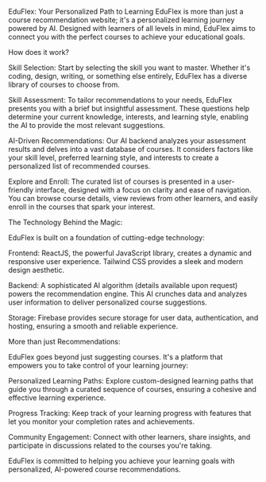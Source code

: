 EduFlex: Your Personalized Path to Learning
EduFlex is more than just a course recommendation website; it's a personalized learning journey powered by AI. Designed with learners of all levels in mind, EduFlex aims to connect you with the perfect courses to achieve your educational goals.

How does it work?

Skill Selection: Start by selecting the skill you want to master. Whether it's coding, design, writing, or something else entirely, EduFlex has a diverse library of courses to choose from.

Skill Assessment: To tailor recommendations to your needs, EduFlex presents you with a brief but insightful assessment. These questions help determine your current knowledge, interests, and learning style, enabling the AI to provide the most relevant suggestions.

AI-Driven Recommendations: Our AI backend analyzes your assessment results and delves into a vast database of courses. It considers factors like your skill level, preferred learning style, and interests to create a personalized list of recommended courses.

Explore and Enroll: The curated list of courses is presented in a user-friendly interface, designed with a focus on clarity and ease of navigation. You can browse course details, view reviews from other learners, and easily enroll in the courses that spark your interest.

The Technology Behind the Magic:

EduFlex is built on a foundation of cutting-edge technology:

Frontend: ReactJS, the powerful JavaScript library, creates a dynamic and responsive user experience. Tailwind CSS provides a sleek and modern design aesthetic.

Backend: A sophisticated AI algorithm (details available upon request) powers the recommendation engine. This AI crunches data and analyzes user information to deliver personalized course suggestions.

Storage: Firebase provides secure storage for user data, authentication, and hosting, ensuring a smooth and reliable experience.

More than just Recommendations:

EduFlex goes beyond just suggesting courses. It's a platform that empowers you to take control of your learning journey:

Personalized Learning Paths: Explore custom-designed learning paths that guide you through a curated sequence of courses, ensuring a cohesive and effective learning experience.

Progress Tracking: Keep track of your learning progress with features that let you monitor your completion rates and achievements.

Community Engagement: Connect with other learners, share insights, and participate in discussions related to the courses you're taking.

EduFlex is committed to helping you achieve your learning goals with personalized, AI-powered course recommendations.
